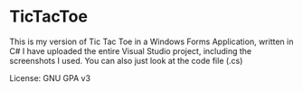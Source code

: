 # TicTacToe
This is my version of Tic Tac Toe in a Windows Forms Application, written in C#
I have uploaded the entire Visual Studio project, including the screenshots I used.
You can also just look at the code file (.cs)

License: GNU GPA v3
